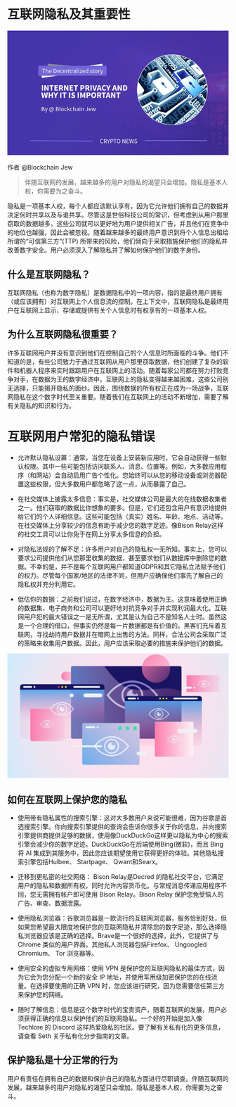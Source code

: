 # 互联网隐私及其重要性

![](img/image-6.png)

作者 @Blockchain Jew

> 伴随互联网的发展，越来越多的用户对隐私的渴望只会增加。隐私是基本人权，你需要为之奋斗。

隐私是一项基本人权，每个人都应该默认享有，因为它允许他们拥有自己的数据并决定何时共享以及与谁共享。尽管这是世俗科技公司的常识，但考虑到从用户那里窃取的数据越多，这些公司就可以更好地为用户提供相关广告，并且他们在竞争中的地位也越强，因此会被忽视。随着越来越多的最终用户意识到将个人信息出租给所谓的“可信第三方”(TTP) 所带来的风险，他们倾向于采取措施保护他们的隐私并改善数字安全。用户必须深入了解隐私并了解如何保护他们的数字身份。


## 什么是互联网隐私？

互联网隐私（也称为数字隐私）是数据隐私中的一项内容，指的是最终用户拥有（或应该拥有）对互联网上个人信息流的控制。在上下文中，互联网隐私是最终用户在互联网上显示、存储或提供有关个人信息时有权享有的一项基本人权。


## 为什么互联网隐私很重要？

许多互联网用户并没有意识到他们在控制自己的个人信息时所面临的斗争。他们不知道的是，有些公司致力于通过互联网从用户那里窃取数据，他们创建了复杂的软件和机器人程序来实时跟踪用户在互联网上的活动。随着每家公司都在努力打败竞争对手，在数据为王的数字经济中，互联网上的隐私变得越来越困难，这些公司别无选择，只能揭开隐私的面纱。因此，围绕数据的所有权正在成为一场战争，互联网隐私在这个数字时代至关重要。随着我们在互联网上的活动不断增加，需要了解有关隐私的知识和行为。


# 互联网用户常犯的隐私错误

- 允许默认隐私设置：通常，当您在设备上安装新应用时，它会自动获得一些默认权限。其中一些可能包括访问联系人、消息、位置等。例如，大多数应用程序（和网站）会自动启用广告个性化。您始终可以从您的移动设备或浏览器配置这些权限，但大多数用户都忽略了这一点，从而暴露了自己。

- 在社交媒体上披露太多信息：事实是，社交媒体公司是最大的在线数据收集者之一。他们窃取的数据比你想象的要多。但是，它们还包含用户有意识地提供给它们的个人详细信息。这些可能包括（真实）姓名、年龄、地点、活动等。在社交媒体上分享较少的信息有助于减少您的数字足迹。像Bison Relay这样的社交工具可以让你免于在网上分享太多信息的负担。

- 对隐私法规的了解不足：许多用户对自己的隐私权一无所知。事实上，您可以要求公司提供他们从您那里收集的数据，甚至要求他们从数据库中删除您的数据。不幸的是，并不是每个互联网用户都知道GDPR和其它隐私立法赋予他们的权力。尽管每个国家/地区的法律不同，但用户应确保他们事先了解自己的隐私权并充分利用它。

- 低估你的数据：之前我们说过，在数字经济中，数据为王。这意味着使用正确的数据集，电子商务和公司可以更好地对抗竞争对手并实现利润最大化。互联网用户犯的最大错误之一是无所谓，尤其是认为自己不是知名人士时。虽然这是一个合理的借口，但事实仍然是每一片数据都是有价值的。黑客们充斥着互联网，寻找劫持用户数据并在暗网上出售的方法。同样，合法公司会采取广泛的策略来收集用户数据。因此，用户应该采取必要的措施来保护他们的数据。

![](img/Private-internet.jpg)


## 如何在互联网上保护您的隐私

- 使用带有隐私属性的搜索引擎：这对大多数用户来说可能很难，因为谷歌是首选搜索引擎。你向搜索引擎提供的查询会告诉你很多关于你的信息，并向搜索引擎提供商提供足够的数据，使用像DuckDuckGo这样更以隐私为中心的搜索引擎会减少你的数字足迹。DuckDuckGo在后端使用Bing(微软)，而且 Bing将 AI 集成到其服务中，因此您应该期望使用它获得更好的体验。其他隐私搜索引擎包括Hulbee、 Startpage、 Qwant和Searx。

- 迁移到更私密的社交网络： Bison Relay是Decred 的隐私社交平台，它满足用户的隐私和数据所有权，同时允许内容货币化。与常规消息传递应用程序不同，您无需拥有帐户即可使用 Bison Relay。Bison Relay 保护您免受恼人的广告、审查、数据泄露。

- 使用隐私浏览器：谷歌浏览器是一款流行的互联网浏览器，服务恰到好处，但如果您希望最大限度地保护您的互联网隐私并清除您的数字足迹，那么选择隐私浏览器应该是正确的选择。Brave是一个很好的选择，此外，它提供了与 Chrome 类似的用户界面。其他私人浏览器包括Firefox、 Ungoogled Chromium、 Tor 浏览器等。

- 使用安全的虚拟专用网络：使用 VPN 是保护您的互联网隐私的最佳方式，因为它会为您分配一个新的安全 IP 地址，并使用军用级加密保护您的在线流量。在选择要使用的正确 VPN 时，您应该进行研究，因为您需要信任第三方来保护您的网络。

- 随时了解信息：信息是这个数字时代的宝贵资产，随着互联网的发展，用户必须获得正确的信息以保护他们的互联网隐私。一个好的开始是加入像 Techlore 的 Discord 这样热爱隐私的社区。要了解有关私有化的更多信息，请查看 Seth 关于私有化分步指南的文章。


## 保护隐私是十分正常的行为

用户有责任在拥有自己的数据和保护自己的隐私方面进行尽职调查。伴随互联网的发展，越来越多的用户对隐私的渴望只会增加。隐私是基本人权，你需要为之奋斗。
